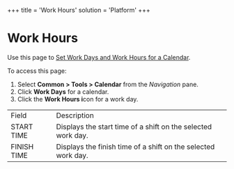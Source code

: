 +++
title = 'Work Hours'
solution = 'Platform'
+++

# Work Hours

<div class="use">

Use this page to [Set Work Days and Work Hours for a
Calendar](../Use_Cases/SetWorkDysHrsCalendar).

</div>

To access this page:

1.  Select <span style="font-weight: bold;">Common \> Tools \>
    Calendar</span> from the
    <span style="font-style: italic;">Navigation</span> pane.
2.  Click <span style="font-weight: bold;">Work Days</span> for a
    calendar.
3.  Click the <span style="font-weight: bold;">Work Hours i</span>con
    for a work
day.

|             |                                                               |
| ----------- | ------------------------------------------------------------- |
| Field       | Description                                                   |
| START TIME  | Displays the start time of a shift on the selected work day.  |
| FINISH TIME | Displays the finish time of a shift on the selected work day. |
